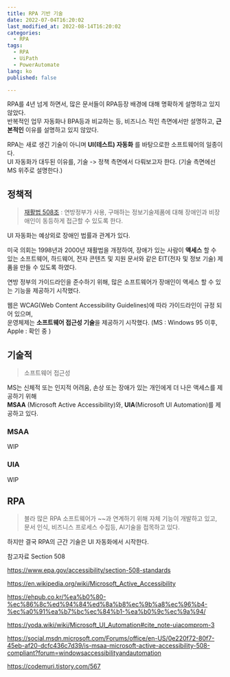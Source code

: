 ```yaml
---
title: RPA 기반 기술
date: 2022-07-04T16:20:02
last_modified_at: 2022-08-14T16:20:02
categories:
  - RPA
tags:
  - RPA
  - UiPath
  - PowerAutomate
lang: ko
published: false

---
```

RPA를 4년 넘게 하면서, 많은 문서들이 RPA등장 배경에 대해 명확하게 설명하고 있지 않았다.  
반복적인 업무 자동화나 BPA등과 비교하는 등, 비즈니스 적인 측면에서만 설명하고, **근본적인** 이유를 설명하고 있지 않았다.

RPA는 새로 생긴 기술이 아니며 **UI(테스트) 자동화** 를 바탕으로한 소프트웨어의 일종이다.  
UI 자동화가 대두된 이유를, 기술 -> 정책 측면에서 다뤄보고자 한다. (기술 측면에선 MS 위주로 설명한다.)

## 정책적
> [재활법 508조](https://www.epa.gov/accessibility/section-508-standards) : 연방정부가 사용, 구매하는 정보기술제품에 대해 장애인과 비장애인이 동등하게 접근할 수 있도록 한다.  

UI 자동화는 예상외로 장애인 법률과 관계가 있다.  

미국 의회는 1998년과 2000년 재활법을 개정하여, 장애가 있는 사람이 **액세스** 할 수 있는 소프트웨어, 하드웨어, 전자 콘텐츠 및 지원 문서와 같은 EIT(전자 및 정보 기술) 제품을 만들 수 있도록 하였다.  

연방 정부의 가이드라인을 준수하기 위해, 많은 소프트웨어가 장애인이 액세스 할 수 있는 기능을 제공하기 시작했다.  

웹은 WCAG(Web Content Accessibility Guidelines)에 따라 가이드라인이 규정 되어 있으며,  
운영체제는 **소프트웨어 접근성 기술**을 제공하기 시작했다. (MS : Windows 95 이후, Apple : 확인 중 )

## 기술적
> 소프트웨어 접근성

MS는 신체적 또는 인지적 어려움, 손상 또는 장애가 있는 개인에게 더 나은 액세스를 제공하기 위해  
**MSAA** (Microsoft Active Accessibility)와, **UIA**(Microsoft UI Automation)를 제공하고 있다.

### MSAA
WIP

### UIA
WIP

## RPA
> 블라
많은 RPA 소프트웨어가 ~~과 연계하기 위해 자체 기능이 개발하고 있고,  
문서 인식, 비즈니스 프로세스 수집등, AI기술을 접목하고 있다.

하지만 결국 RPA의 근간 기술은 UI 자동화에서 시작한다.


참고자료
Section 508

https://www.epa.gov/accessibility/section-508-standards

https://en.wikipedia.org/wiki/Microsoft_Active_Accessibility

https://ehpub.co.kr/%ea%b0%80-%ec%86%8c%ed%94%84%ed%8a%b8%ec%9b%a8%ec%96%b4-%ec%a0%91%ea%b7%bc%ec%84%b1-%ea%b0%9c%ec%9a%94/

https://yoda.wiki/wiki/Microsoft_UI_Automation#cite_note-uiacomprom-3

https://social.msdn.microsoft.com/Forums/office/en-US/0e220f72-80f7-45eb-af20-dcfc436c7d39/is-msaa-microsoft-active-accessibility-508-compliant?forum=windowsaccessibilityandautomation


https://codemuri.tistory.com/567